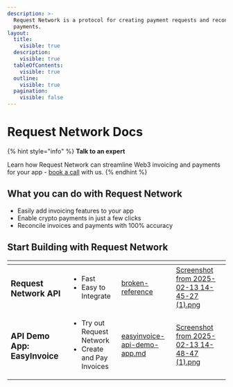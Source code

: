 ```yaml
---
description: >-
  Request Network is a protocol for creating payment requests and reconciling
  payments.
layout:
  title:
    visible: true
  description:
    visible: true
  tableOfContents:
    visible: true
  outline:
    visible: true
  pagination:
    visible: false
---
```


# Request Network Docs

{% hint style="info" %}
**Talk to an expert**

Learn how Request Network can streamline Web3 invoicing and payments for your app - [book](https://calendly.com/mariana-rn/reqeust-network-demo-docs)[ a call](https://calendly.com/mariana-rn/request-network-demo-docs) with us.
{% endhint %}

## What you can do with Request Network

* Easily add invoicing features to your app
* Enable crypto payments in just a few clicks
* Reconcile invoices and payments with 100% accuracy

## Start Building with Request Network

<table data-card-size="large" data-view="cards" data-full-width="false"><thead><tr><th></th><th></th><th data-hidden data-card-target data-type="content-ref"></th><th data-hidden data-card-cover data-type="files"></th></tr></thead><tbody><tr><td><h3><strong>Request Network API</strong></h3></td><td><ul><li>Fast</li><li>Easy to Integrate</li></ul></td><td><a href="broken-reference/">broken-reference</a></td><td><a href=".gitbook/assets/Screenshot from 2025-02-13 14-45-27 (1).png">Screenshot from 2025-02-13 14-45-27 (1).png</a></td></tr><tr><td><h3>API Demo App: EasyInvoice</h3></td><td><ul><li>Try out Request Network</li><li>Create and Pay Invoices</li></ul></td><td><a href="request-network-api/easyinvoice-api-demo-app.md">easyinvoice-api-demo-app.md</a></td><td><a href=".gitbook/assets/Screenshot from 2025-02-13 14-48-47 (1).png">Screenshot from 2025-02-13 14-48-47 (1).png</a></td></tr></tbody></table>
